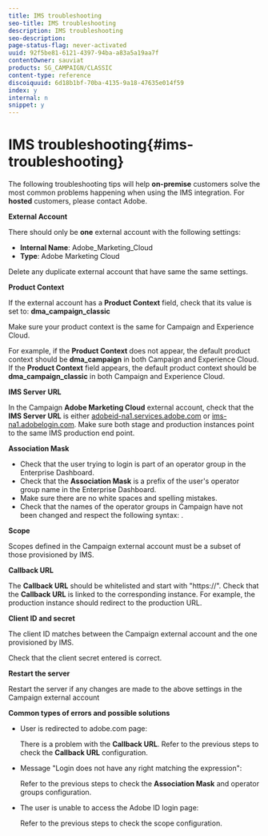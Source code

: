 ```yaml
---
title: IMS troubleshooting
seo-title: IMS troubleshooting
description: IMS troubleshooting
seo-description: 
page-status-flag: never-activated
uuid: 92f5be81-6121-4397-94ba-a83a5a19aa7f
contentOwner: sauviat
products: SG_CAMPAIGN/CLASSIC
content-type: reference
discoiquuid: 6d18b1bf-70ba-4135-9a18-47635e014f59
index: y
internal: n
snippet: y
---
```


# IMS troubleshooting{#ims-troubleshooting}

The following troubleshooting tips will help **on-premise** customers solve the most common problems happening when using the IMS integration. For **hosted** customers, please contact Adobe.

**External Account**

There should only be **one** external account with the following settings:

* **Internal Name**: Adobe_Marketing_Cloud
* **Type**: Adobe Marketing Cloud

Delete any duplicate external account that have same the same settings.

**Product Context**

If the external account has a **Product Context** field, check that its value is set to: **dma_campaign_classic**

Make sure your product context is the same for Campaign and Experience Cloud.

For example, if the **Product Context** does not appear, the default product context should be **dma_campaign** in both Campaign and Experience Cloud. If the **Product Context** field appears, the default product context should be **dma_campaign_classic** in both Campaign and Experience Cloud.

**IMS Server URL**

In the Campaign **Adobe Marketing Cloud** external account, check that the **IMS Server URL** is either [adobeid-na1.services.adobe.com](https://adobeid-na1.services.adobe.com/) or [ims-na1.adobelogin.com](http://ims-na1.adobelogin.com/). Make sure both stage and production instances point to the same IMS production end point.

**Association Mask**

* Check that the user trying to login is part of an operator group in the Enterprise Dashboard.
* Check that the **Association Mask** is a prefix of the user's operator group name in the Enterprise Dashboard.
* Make sure there are no white spaces and spelling mistakes. 
* Check that the names of the operator groups in Campaign have not been changed and respect the following syntax: .

**Scope**

Scopes defined in the Campaign external account must be a subset of those provisioned by IMS.

**Callback URL**

The **Callback URL** should be whitelisted and start with "https://". Check that the **Callback URL** is linked to the corresponding instance. For example, the production instance should redirect to the production URL.

**Client ID and secret**

The client ID matches between the Campaign external account and the one provisioned by IMS.

Check that the client secret entered is correct.

**Restart the server**

Restart the server if any changes are made to the above settings in the Campaign external account

**Common types of errors and possible solutions**

* User is redirected to adobe.com page:

  There is a problem with the **Callback URL**. Refer to the previous steps to check the **Callback URL** configuration.

* Message "Login does not have any right matching the expression":

  Refer to the previous steps to check the **Association Mask** and operator groups configuration.

* The user is unable to access the Adobe ID login page:

  Refer to the previous steps to check the scope configuration.

